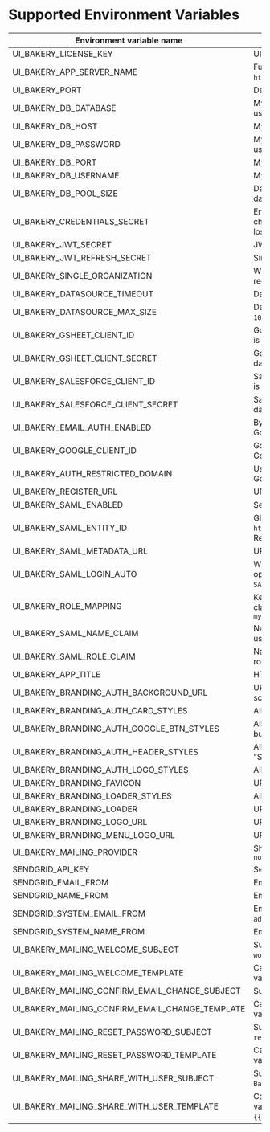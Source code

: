 # Supported Environment Variables
| Environment variable name | Description                                                                                                                                                                    |
| ------------------------- |--------------------------------------------------------------------------------------------------------------------------------------------------------------------------------|
|UI_BAKERY_LICENSE_KEY| UI Bakery licence key. To get your key [contact us](https://uibakery.io/contact-us).                                                                                           |
|UI_BAKERY_APP_SERVER_NAME| Full domain address where UI Bakery is hosted. For example `https://bakery.mycompany.com`.                                                                                     |
|UI_BAKERY_PORT| Defines the port UI Bakery is run on.                                                                                                                                          |
|UI_BAKERY_DB_DATABASE| MySQL database name, must be specified when external database is used.                                                                                                         |
|UI_BAKERY_DB_HOST| MySQL host name, must be specified when external database is used.                                                                                                             |
|UI_BAKERY_DB_PASSWORD| MySQL user password, must be specified when external database is used.                                                                                                         |
|UI_BAKERY_DB_PORT| MySQL port, must be specified when external database is used.                                                                                                                  |
|UI_BAKERY_DB_USERNAME| MySQL user name, must be specified when external database is used.                                                                                                             |
|UI_BAKERY_DB_POOL_SIZE| Database connection pool size, can be specified when external database is used. Default value is `100`.                                                                        |
|UI_BAKERY_CREDENTIALS_SECRET| Encryption key for data source credentials. Must be exactly 32 characters long. Changing this variable on existed instance may lead to losing access to already connected data source. |
|UI_BAKERY_JWT_SECRET| JWT secret is used to sign user requests to UI Bakery API.                                                                                                                     |
|UI_BAKERY_JWT_REFRESH_SECRET| Similar to `UI_BAKERY_JWT_SECRET` but for refresh token.                                                                                                                       |                                                                 |
|UI_BAKERY_SINGLE_ORGANIZATION| When `true`, only one organization can exist. All other attempts to register new one will fail.                                                                                 |
|UI_BAKERY_DATASOURCE_TIMEOUT| Datasource request timeout in milliseconds. Default value is `90000`.                                                                                                          |
|UI_BAKERY_DATASOURCE_MAX_SIZE| Datasource request maximum response size in bytes. Default value is `102400000`.                                                                                               |
|UI_BAKERY_GSHEET_CLIENT_ID| Google Sheet API Client Id. Must be provided when GSheet datasource is required.                                                                                               |
|UI_BAKERY_GSHEET_CLIENT_SECRET| Google Sheet API Client Secret. Must be provided when GSheet datasource is required.                                                                                           |
|UI_BAKERY_SALESFORCE_CLIENT_ID| Salesforce API Client Id. Must be provided when Salesforce datasource is required.                                                                                             |
|UI_BAKERY_SALESFORCE_CLIENT_SECRET| Salesforce API Client Secret. Must be provided when Salesforce datasource is required.                                                                                         |
|UI_BAKERY_EMAIL_AUTH_ENABLED| By default is `true`. Can be set to `false` to allow authentication only with Google or SAML SSO.                                                                              |
|UI_BAKERY_GOOGLE_CLIENT_ID| Google OAuth Client Id. Must be provided to enable authentication with Google.                                                                                                 |
|UI_BAKERY_AUTH_RESTRICTED_DOMAIN| Used to restrict which email addresses are allowed to authenticate with Google. For example `mycompany.com`                                                                    |
|UI_BAKERY_REGISTER_URL| URL for UI Bakery Sign Up page. Default value is `/register`.                                                                                                                  |
|UI_BAKERY_SAML_ENABLED| Set to `true` to enable SAML authentication.                                                                                                                                   |
|UI_BAKERY_SAML_ENTITY_ID| Global unique name (Entity ID) for SAML Entity. For example `http://adapplicationregistry.onmicrosoft.com/myorganization/myapp`. Required for SAML athentication.              |
|UI_BAKERY_SAML_METADATA_URL| URL to SAML metadata XML. Required for SAML athentication.                                                                                                                     |
|UI_BAKERY_SAML_LOGIN_AUTO| When `true` SAML authentication flow starts immediately when user opens Sign In or Sign up page. When `false` user must click `Login with SAML` explicitly.                    |
|UI_BAKERY_ROLE_MAPPING| Key pair SAML role mapping where key is a SAML provider custom claim and value is UI Bakery role name. For example `mycustomattribute1->editor,mycustomattribute1->user`       |
|UI_BAKERY_SAML_NAME_CLAIM| Name of the custom attribute for SAML that will be used for UI Bakery user name. Default value is `name`.                                                                      |
|UI_BAKERY_SAML_ROLE_CLAIM| Name of the custom attribute for SAML that will be used for UI Bakery role mapping. Default value is `role`.                                                                   |
|UI_BAKERY_APP_TITLE| HTML `<title/>` tag content. Default value is `UI Bakery`.                                                                                                                     |
|UI_BAKERY_BRANDING_AUTH_BACKGROUND_URL| URL to image. Allows you to set custom background image for auth screen.                                                                                                       |
|UI_BAKERY_BRANDING_AUTH_CARD_STYLES| Allows you to set custom CSS styles for card on auth screen.                                                                                                                   |
|UI_BAKERY_BRANDING_AUTH_GOOGLE_BTN_STYLES| Allows you to set custom CSS styles for "LOGIN WITH GOOGLE" button on auth screen.                                                                                             |
|UI_BAKERY_BRANDING_AUTH_HEADER_STYLES| Allows you to set custom CSS styles for headers ("Login" and "Signup") on auth screens.                                                                                        |
|UI_BAKERY_BRANDING_AUTH_LOGO_STYLES| Allows you to set custom CSS styles for logo on auth screens.                                                                                                                  |
|UI_BAKERY_BRANDING_FAVICON| URL to image. Allows you to set custom favicon.                                                                                                                                |
|UI_BAKERY_BRANDING_LOADER_STYLES| Allows you to set custom CSS styles for loader                                                                                                                                 |
|UI_BAKERY_BRANDING_LOADER| URL to image. Allows you to set custom loader image.                                                                                                                           |
|UI_BAKERY_BRANDING_LOGO_URL| URL to image. Allows you to replace UI Bakery logo.                                                                                                                            |
|UI_BAKERY_BRANDING_MENU_LOGO_URL| URL to image. Allows you to replace UI Bakery logo in menu.                                                                                                                    |
|UI_BAKERY_MAILING_PROVIDER| Should be set to `sendgrid` to enable email messages. Defaul value is `noop`                                                                                                   |
|SENDGRID_API_KEY| SendGrid API key. Required if transactional emails to users are needed.                                                                                                        |
|SENDGRID_EMAIL_FROM| Email sender address. Default value is `admin@uibakery.io`.                                                                                                                    |
|SENDGRID_NAME_FROM| Email sender name. Default value is `Admin`.                                                                                                                                   |
|SENDGRID_SYSTEM_EMAIL_FROM| Email sender address for welcome email. Default value is `admin@uibakery.io`.                                                                                                  |
|SENDGRID_SYSTEM_NAME_FROM| Email sender name for welcome email. Default value is `Admin`.                                                                                                                                   |
|UI_BAKERY_MAILING_WELCOME_SUBJECT| Subject for weclome email. Defaul value is `Welcome to UI Bakery workspace`.                                                                                                   |
|UI_BAKERY_MAILING_WELCOME_TEMPLATE| Can be HTML string or SendGrid email template ID. Supported variables: `{{userName}}` and `{{userEmail}}`.                                                                     |
|UI_BAKERY_MAILING_CONFIRM_EMAIL_CHANGE_SUBJECT| Subject for email change email. Defaul value is `Change email request`.                                                                                                        |
|UI_BAKERY_MAILING_CONFIRM_EMAIL_CHANGE_TEMPLATE| Can be HTML string or SendGrid email template ID. Supported variables: `{{userName}}`, `{{userEmail}}` and `{{changeEmailUrl}}`.                                               |
|UI_BAKERY_MAILING_RESET_PASSWORD_SUBJECT| Subject for password reset email. Defaul value is `Reset password request`.                                                                                                    |
|UI_BAKERY_MAILING_RESET_PASSWORD_TEMPLATE| Can be HTML string or SendGrid email template ID. Supported variables: `{{userName}}`, `{{userEmail}}` and `{{resetPasswordUrl}}`.                                             |
|UI_BAKERY_MAILING_SHARE_WITH_USER_SUBJECT| Subject for inviting user email. Defaul value is `You are invited to UI Bakery workspace`.                                                                                     |
|UI_BAKERY_MAILING_SHARE_WITH_USER_TEMPLATE| Can be HTML string or SendGrid email template ID. Supported variables: `{{userName}}`, `{{userEmail}}`, `{{organizationUrl}}` and `{{organizationName}}`.                      |
